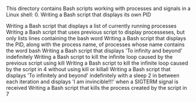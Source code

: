 This directory contains Bash scripts working with processes and signals in a Linux shell: 0. Writing a Bash script that displays its own PID

Writing a Bash script that displays a list of currently running processes
Writing a Bash script that uses previous script to display processeses, but only lists lines containing the bash word
Writing a Bash script that displays the PID, along with the process name, of processes whose name contains the word bash
Writing a Bash script that displays 'To infinity and beyond' indefinitely
Writing a Bash script to kill the infinite loop caused by the previous script using kill
Writing a Bash script to kill the infinite loop caused by the script in 4 without using kill or killall
Writing a Bash script that displays 'To infinitely and beyond' indefinitely with a sleep 2 in between each iteration and displays 'I am invincible!!!' when a SIGTERM signal is received
Writing a Bash script that kills the process created by the script in 7
